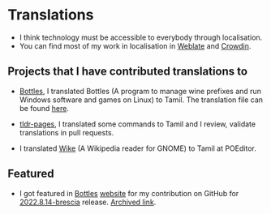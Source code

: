 # Translations

- I think technology must be accessible to everybody through localisation.
- You can find most of my work in localisation in [Weblate](https://hosted.weblate.org/user/kbdharunkrishna) and [Crowdin](https://crowdin.com/profile/kbdharun). 

## Projects that I have contributed translations to

- [Bottles](https://github.com/bottlesdevs/Bottles), I translated Bottles (A program to manage wine prefixes and  run Windows software and games on Linux) to Tamil. The translation file can be found [here](https://github.com/bottlesdevs/Bottles/tree/master/po).

- [tldr-pages](https://github.com/kbdharun/tldr), I translated some commands to Tamil and I review, validate translations in pull requests.

- I translated [Wike](https://github.com/hugolabe/Wike) (A Wikipedia reader for GNOME) to Tamil at POEditor.

## Featured 

- I got featured in [Bottles](https://github.com/bottlesdevs/Bottles) [website](https://usebottles.com/blog/release-2022.8.14) for my contribution on GitHub for [2022.8.14-brescia](https://github.com/bottlesdevs/Bottles/releases/tag/2022.8.14-brescia) release. [Archived link](https://web.archive.org/web/20220819131832/https://usebottles.com/blog/release-2022.8.14/).


